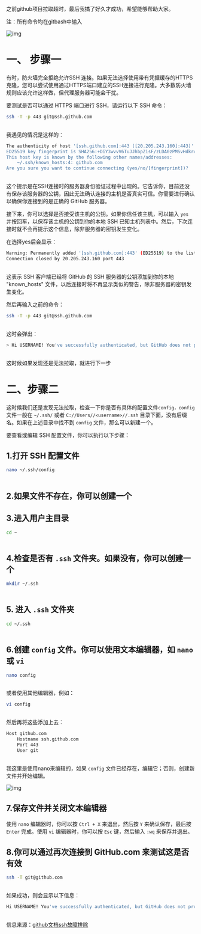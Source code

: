之前github项目拉取超时，最后我搞了好久才成功，希望能够帮助大家。 

注：所有命令均在gitbash中输入 

![img](https://img-blog.csdnimg.cn/direct/94d8d3fe8e7b437dbc4aa38aa4390e80.png)![点击并拖拽以移动](data:image/gif;base64,R0lGODlhAQABAPABAP///wAAACH5BAEKAAAALAAAAAABAAEAAAICRAEAOw==)

# 一、 步骤一

有时，防火墙完全拒绝允许SSH 连接。如果无法选择使用带有凭据缓存的HTTPS克隆，您可以尝试使用通过HTTPS端口建立的SSH连接进行克隆。大多数防火墙规则应该允许这样做，但代理服务器可能会干扰。

要测试是否可以通过 HTTPS 端口进行 SSH，请运行以下 SSH 命令：

```bash
ssh -T -p 443 git@ssh.github.com
```

![点击并拖拽以移动](data:image/gif;base64,R0lGODlhAQABAPABAP///wAAACH5BAEKAAAALAAAAAABAAEAAAICRAEAOw==)

我遇见的情况是这样的：

```bash
The authenticity of host '[ssh.github.com]:443 ([20.205.243.160]:443)' can't be established.
ED25519 key fingerprint is SHA256:+DiY3wvvV6TuJJhbpZisF/zLDA0zPMSvHdkr4UvCOqU.
This host key is known by the following other names/addresses:
    ~/.ssh/known_hosts:4: github.com
Are you sure you want to continue connecting (yes/no/[fingerprint])?
```

![点击并拖拽以移动](data:image/gif;base64,R0lGODlhAQABAPABAP///wAAACH5BAEKAAAALAAAAAABAAEAAAICRAEAOw==)

这个提示是在SSH连接时的服务器身份验证过程中出现的。它告诉你，目前还没有保存该服务器的公钥，因此无法确认连接的主机是否真实可信。你需要进行确认以确保你连接到的是正确的 GitHub 服务器。

接下来，你可以选择是否接受该主机的公钥。如果你信任该主机，可以输入 `yes` 并按回车，以保存该主机的公钥到你的本地 SSH 已知主机列表中。然后，下次连接时就不会再提示这个信息，除非服务器的密钥发生变化。

在选择yes后会显示：

```bash
Warning: Permanently added '[ssh.github.com]:443' (ED25519) to the list of known hosts.
Connection closed by 20.205.243.160 port 443
```

![点击并拖拽以移动](data:image/gif;base64,R0lGODlhAQABAPABAP///wAAACH5BAEKAAAALAAAAAABAAEAAAICRAEAOw==)

这表示 SSH 客户端已经将 GitHub 的 SSH 服务器的公钥添加到你的本地 "known_hosts" 文件，以后连接时将不再显示类似的警告，除非服务器的密钥发生变化。

然后再输入之前的命令：

```bash
ssh -T -p 443 git@ssh.github.com
```

![点击并拖拽以移动](data:image/gif;base64,R0lGODlhAQABAPABAP///wAAACH5BAEKAAAALAAAAAABAAEAAAICRAEAOw==)

这时会弹出：

```bash
> Hi USERNAME! You've successfully authenticated, but GitHub does not provide shell access.
```

![点击并拖拽以移动](data:image/gif;base64,R0lGODlhAQABAPABAP///wAAACH5BAEKAAAALAAAAAABAAEAAAICRAEAOw==)

这时候如果发现还是无法拉取，就进行下一步 

# 二、步骤二

这时候我们还是发现无法拉取，检查一下你是否有具体的配置文件`config，config` 文件一般在 `~/.ssh/` 或者 `C://Users//<username>//.ssh` 目录下面，没有后缀名。如果在上述目录中找不到 `config` 文件，那么可以新建一个。

要查看或编辑 SSH 配置文件，你可以执行以下步骤：

## 1.打开 SSH 配置文件

```bash
nano ~/.ssh/config
```

![点击并拖拽以移动](data:image/gif;base64,R0lGODlhAQABAPABAP///wAAACH5BAEKAAAALAAAAAABAAEAAAICRAEAOw==)

## 2.如果文件不存在，你可以创建一个

## 3.进入用户主目录

```bash
cd ~
```

![点击并拖拽以移动](data:image/gif;base64,R0lGODlhAQABAPABAP///wAAACH5BAEKAAAALAAAAAABAAEAAAICRAEAOw==)

## 4.检查是否有 `.ssh` 文件夹。如果没有，你可以创建一个

```bash
mkdir ~/.ssh
```

![点击并拖拽以移动](data:image/gif;base64,R0lGODlhAQABAPABAP///wAAACH5BAEKAAAALAAAAAABAAEAAAICRAEAOw==)

## 5. 进入 `.ssh` 文件夹

```bash
cd ~/.ssh
```

![点击并拖拽以移动](data:image/gif;base64,R0lGODlhAQABAPABAP///wAAACH5BAEKAAAALAAAAAABAAEAAAICRAEAOw==)

## 6.创建 `config` 文件。你可以使用文本编辑器，如 `nano` 或 `vi`

```bash
nano config
```

![点击并拖拽以移动](data:image/gif;base64,R0lGODlhAQABAPABAP///wAAACH5BAEKAAAALAAAAAABAAEAAAICRAEAOw==)

或者使用其他编辑器，例如：

```bash
vi config
```

![点击并拖拽以移动](data:image/gif;base64,R0lGODlhAQABAPABAP///wAAACH5BAEKAAAALAAAAAABAAEAAAICRAEAOw==)

然后再将这些添加上去：

```bash
Host github.com
    Hostname ssh.github.com
    Port 443
    User git
```

![点击并拖拽以移动](data:image/gif;base64,R0lGODlhAQABAPABAP///wAAACH5BAEKAAAALAAAAAABAAEAAAICRAEAOw==)

我这里是使用nano来编辑的，如果 `config` 文件已经存在，编辑它；否则，创建新文件并开始编辑。

![img](https://img-blog.csdnimg.cn/direct/2f71f836f8f44d16883fffec8737fa08.png)![点击并拖拽以移动](data:image/gif;base64,R0lGODlhAQABAPABAP///wAAACH5BAEKAAAALAAAAAABAAEAAAICRAEAOw==)

## 7.保存文件并关闭文本编辑器

使用 `nano` 编辑器时，你可以按 `Ctrl + X` 来退出，然后按 `Y` 来确认保存，最后按 `Enter` 完成。使用 `vi` 编辑器时，你可以按 `Esc` 键，然后输入 `:wq` 来保存并退出。

## 8.你可以通过再次连接到 GitHub.com 来测试这是否有效

```bash
ssh -T git@github.com
```

![点击并拖拽以移动](data:image/gif;base64,R0lGODlhAQABAPABAP///wAAACH5BAEKAAAALAAAAAABAAEAAAICRAEAOw==)

如果成功，则会显示以下信息：

```bash
Hi USERNAME! You've successfully authenticated, but GitHub does not provide shell access.
```

![点击并拖拽以移动](data:image/gif;base64,R0lGODlhAQABAPABAP///wAAACH5BAEKAAAALAAAAAABAAEAAAICRAEAOw==)

信息来源：[github文档ssh故障排除](https://docs.github.com/en/authentication/troubleshooting-ssh/using-ssh-over-the-https-port)

